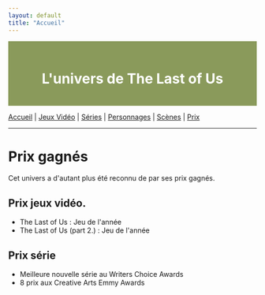 ```yaml
---
layout: default
title: "Accueil"
---
```

<div style="position: fixed; top: 0; left: 0; width: 180px; height: 100vh; background-image: url('thelastofus1.jpg');">
</div>

<div style="background-color: #8A9A5B; padding: 20px; text-align: center; color: white;">
    <h1>L'univers de The Last of Us </h1>
</div>

[Accueil](accueil.md) | [Jeux Vidéo](jeuxvideo.md) | [Séries](serie.md) | [Personnages](personnages.md) | [Scènes](scenes.md) | [Prix](prix.md)

---

# Prix gagnés
Cet univers a d'autant plus été reconnu de par ses prix gagnés.

## Prix jeux vidéo.
- The Last of Us : Jeu de l'année
- The Last of Us (part 2.) : Jeu de l'année

## Prix série
- Meilleure nouvelle série au Writers Choice Awards
- 8 prix aux Creative Arts Emmy Awards

  

